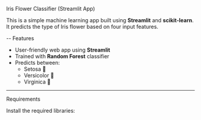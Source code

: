  Iris Flower Classifier (Streamlit App)

This is a simple machine learning app built using **Streamlit** and **scikit-learn**.  
It predicts the type of Iris flower based on four input features.

-- Features

- User-friendly web app using **Streamlit**
- Trained with **Random Forest** classifier
- Predicts between:
  - Setosa 🌼
  - Versicolor 🌺
  - Virginica 🌻

---
 Requirements

Install the required libraries:


